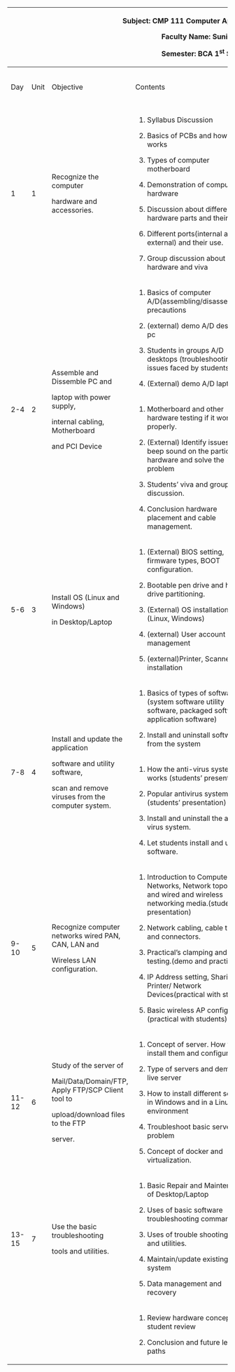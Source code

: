 <table>
<colgroup>
<col style="width: 5%" />
<col style="width: 5%" />
<col style="width: 20%" />
<col style="width: 33%" />
<col style="width: 8%" />
<col style="width: 7%" />
<col style="width: 1%" />
<col style="width: 9%" />
<col style="width: 4%" />
<col style="width: 4%" />
</colgroup>
<thead>
<tr class="header">
<th colspan="10"><p>Subject: CMP 111 Computer Application Workshop</p>
<p>Faculty Name: Sunil Sapkota</p>
<p>Semester: BCA 1<sup>st</sup> Semester</p></th>
</tr>
</thead>
<tbody>
<tr class="odd">
<td rowspan="2">Day</td>
<td rowspan="2">Unit</td>
<td rowspan="2">Objective</td>
<td rowspan="2">Contents</td>
<td colspan="2">Hours</td>
<td colspan="2">Teaching Learning method</td>
<td colspan="2">Remarks</td>
</tr>
<tr class="even">
<td>Theories</td>
<td colspan="2">Practical</td>
<td colspan="2"></td>
<td></td>
</tr>
<tr class="odd">
<td>1</td>
<td>1</td>
<td><p>Recognize the computer</p>
<p>hardware and accessories.</p></td>
<td><ol type="1">
<li><p>Syllabus Discussion</p></li>
<li><p>Basics of PCBs and how it works</p></li>
<li><p>Types of computer motherboard</p></li>
<li><p>Demonstration of computer hardware</p></li>
<li><p>Discussion about different hardware parts and their use.</p></li>
<li><p>Different ports(internal and external) and their use.</p></li>
<li><p>Group discussion about hardware and viva</p></li>
</ol></td>
<td>1</td>
<td colspan="2">1</td>
<td colspan="2">Lecture, discussion, and demonstration.</td>
<td></td>
</tr>
<tr class="even">
<td rowspan="2">2-4</td>
<td rowspan="2">2</td>
<td rowspan="2"><p>Assemble and Dissemble PC and</p>
<p>laptop with power supply,</p>
<p>internal cabling, Motherboard</p>
<p>and PCI Device</p></td>
<td><ol type="1">
<li><p>Basics of computer A/D(assembling/disassembling)
precautions</p></li>
<li><p>(external) demo A/D desktop pc</p></li>
<li><p>Students in groups A/D desktops (troubleshooting issues faced by
students.)</p></li>
<li><p>(External) demo A/D laptop.</p></li>
</ol></td>
<td>1</td>
<td colspan="2">3</td>
<td colspan="2" rowspan="2">Lecture, discussion, and in-class
demonstration.</td>
<td rowspan="2"></td>
</tr>
<tr class="odd">
<td><ol type="1">
<li><p>Motherboard and other hardware testing if it works
properly.</p></li>
<li><p>(External) Identify issues with beep sound on the particular
hardware and solve the problem</p></li>
<li><p>Students’ viva and group discussion.</p></li>
<li><p>Conclusion hardware placement and cable management.</p></li>
</ol></td>
<td></td>
<td colspan="2">2</td>
</tr>
<tr class="even">
<td>5-6</td>
<td>3</td>
<td><p>Install OS (Linux and Windows)</p>
<p>in Desktop/Laptop</p></td>
<td><ol type="1">
<li><p>(External) BIOS setting, firmware types, BOOT
configuration.</p></li>
<li><p>Bootable pen drive and hard drive partitioning.</p></li>
<li><p>(External) OS installation (Linux, Windows)</p></li>
<li><p>(external) User account management</p></li>
<li><p>(external)Printer, Scanner installation</p></li>
</ol></td>
<td>1</td>
<td colspan="2">3</td>
<td colspan="2">Lecture, discussion, and demonstration.</td>
<td></td>
</tr>
<tr class="odd">
<td rowspan="2">7-8</td>
<td rowspan="2">4</td>
<td rowspan="2"><p>Install and update the application</p>
<p>software and utility software,</p>
<p>scan and remove viruses from the computer system.</p></td>
<td><ol type="1">
<li><p>Basics of types of software (system software utility software,
packaged software, application software)</p></li>
<li><p>Install and uninstall software from the system</p></li>
</ol></td>
<td>1</td>
<td colspan="2">1</td>
<td colspan="2" rowspan="2">Lecture, discussion, and demonstration.</td>
<td rowspan="2"></td>
</tr>
<tr class="even">
<td><ol type="1">
<li><p>How the anti-virus system works (students’ presentation)</p></li>
<li><p>Popular antivirus system (students’ presentation)</p></li>
<li><p>Install and uninstall the anti-virus system.</p></li>
<li><p>Let students install and uninstall software.</p></li>
</ol></td>
<td>1</td>
<td colspan="2">1</td>
</tr>
<tr class="odd">
<td>9-10</td>
<td>5</td>
<td><p>Recognize computer networks wired PAN, CAN, LAN and</p>
<p>Wireless LAN configuration.</p></td>
<td><ol type="1">
<li><p>Introduction to Computer Networks, Network topologies, and wired
and wireless networking media.(students presentation)</p></li>
<li><p>Network cabling, cable types, and connectors.</p></li>
<li><p>Practical’s clamping and testing.(demo and practical’s)</p></li>
<li><p>IP Address setting, Sharing of Printer/ Network Devices(practical
with student)</p></li>
<li><p>Basic wireless AP configuration (practical with
students)</p></li>
</ol></td>
<td>2</td>
<td colspan="2">2</td>
<td colspan="2">Lecture, discussion, and demonstration.</td>
<td></td>
</tr>
<tr class="even">
<td>11-12</td>
<td>6</td>
<td><p>Study of the server of</p>
<p>Mail/Data/Domain/FTP, Apply FTP/SCP Client tool to</p>
<p>upload/download files to the FTP</p>
<p>server.</p></td>
<td><ol type="1">
<li><p>Concept of server. How to install them and configure
them</p></li>
<li><p>Type of servers and demo on live server</p></li>
<li><p>How to install different servers in Windows and in a Linux
environment</p></li>
<li><p>Troubleshoot basic server problem</p></li>
<li><p>Concept of docker and virtualization.</p></li>
</ol></td>
<td>1</td>
<td colspan="2">3</td>
<td colspan="2">Lecture, discussion, and demonstration.</td>
<td></td>
</tr>
<tr class="odd">
<td>13-15</td>
<td>7</td>
<td><p>Use the basic troubleshooting</p>
<p>tools and utilities.</p></td>
<td><ol type="1">
<li><p>Basic Repair and Maintenance of Desktop/Laptop</p></li>
<li><p>Uses of basic software troubleshooting commands</p></li>
<li><p>Uses of trouble shooting tools and utilities.</p></li>
<li><p>Maintain/update existing system</p></li>
<li><p>Data management and recovery</p></li>
</ol></td>
<td>2</td>
<td colspan="2">3</td>
<td colspan="2">Lecture, discussion, and demonstration.</td>
<td></td>
</tr>
<tr class="even">
<td colspan="3"></td>
<td><ol type="1">
<li><p>Review hardware concepts and student review</p></li>
<li><p>Conclusion and future learning paths</p></li>
</ol></td>
<td>1</td>
<td colspan="2"></td>
<td colspan="2"></td>
<td></td>
</tr>
</tbody>
</table>
